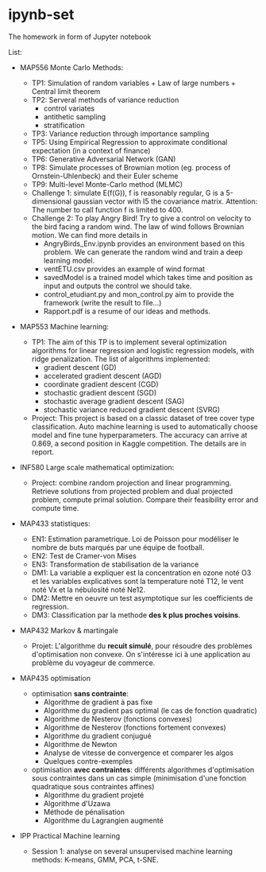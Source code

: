 # ipynb-set
The homework in form of Jupyter notebook

List:
* MAP556 Monte Carlo Methods:
    * TP1: Simulation of random variables + Law of large numbers + Central limit theorem
    * TP2: Serveral methods of variance reduction
         * control variates
         * antithetic sampling
         * stratification
    * TP3: Variance reduction through importance sampling
    * TP5: Using Empirical Regression to approximate conditional expectation (in a context of finance)
    * TP6: Generative Adversarial Network (GAN)
    * TP8: Simulate processes of Brownian motion (eg. process of Ornstein-Uhlenbeck) and their Euler scheme 
    * TP9: Multi-level Monte-Carlo method (MLMC)
    * Challenge 1: simulate E(f(G)), f is reasonably regular, G is a 5-dimensional gaussian vector with I5 the covariance matrix. Attention: The number to call function f is limited to 400. 
    * Challenge 2: To play Angry Bird! Try to give a control on velocity to the bird facing a random wind. The law of wind follows Brownian motion. We can find more details in 
         - AngryBirds_Env.ipynb provides an environment based on this problem. We can generate the random wind and train a deep learning model.
         - ventETU.csv provides an example of wind format
         - savedModel is a trained model which takes time and position as input and outputs the control we should take.
         - control_etudiant.py and mon_control.py aim to provide the framework (write the result to file...)
         - Rapport.pdf is a resume of our ideas and methods. 

* MAP553 Machine learning:
    * TP1: The aim of this TP is to implement several optimization algorithms for linear regression and logistic regression models, with ridge penalization. The list of algorithms implemented:
        * gradient descent (GD)
        * accelerated gradient descent (AGD)
        * coordinate gradient descent (CGD)
        * stochastic gradient descent (SGD)
        * stochastic average gradient descent (SAG)
        * stochastic variance reduced gradient descent (SVRG) 
   * Project: This project is based on a classic dataset of tree cover type classification. Auto machine learning is used to automatically choose model and fine tune hyperparameters. The accuracy can arrive at 0.869, a second position in Kaggle competition. The details are in report. 

* INF580 Large scale mathematical optimization:
   * Project: combine random projection and linear programming. Retrieve solutions from projected problem and dual projected problem, compute primal solution. Compare their feasibility error and compute time.

* MAP433 statistiques: 
    * EN1: Estimation parametrique. Loi de Poisson pour modéliser le nombre de buts marqués par une équipe de football.
    * EN2: Test de Cramer-von Mises
    * EN3: Transformation de stabilisation de la variance
    * DM1: La variable a expliquer est la concentration en ozone noté O3 et les variables explicatives sont la temperature noté T12, le vent noté Vx et la nébulosité noté Ne12.
    * DM2: Mettre en oeuvre un test asymptotique sur les coefficients de regression.
    * DM3: Classification par la methode **des k plus proches voisins**.

* MAP432 Markov & martingale
    * Projet: L'algorithme du **recuit simulé**, pour résoudre des problèmes d'optimisation non convexe. On s'intéresse ici à une application au problème du voyageur de commerce.


* MAP435 optimisation 
    * optimisation **sans contrainte**: 
         * Algorithme de gradient à pas fixe
         * Algorithme du gradient pas optimal (le cas de fonction quadratic)
         * Algorithme de Nesterov (fonctions convexes)
         * Algorithme de Nesterov (fonctions fortement convexes)
         * Algorithme du gradient conjugué
         * Algorithme de Newton
         * Analyse de vitesse de convergence et comparer les algos
         * Quelques contre-exemples
    * optimisation **avec contraintes**: différents algorithmes d'optimisation sous contraintes dans un cas simple (minimisation d'une fonction quadratique sous contraintes affines)
         * Algorithme du gradient projeté
         * Algorithme d'Uzawa
         * Méthode de pénalisation
         * Algorithme du Lagrangien augmenté

* IPP Practical Machine learning
    * Session 1: analyse on several unsupervised machine learning methods: K-means, GMM, PCA, t-SNE.